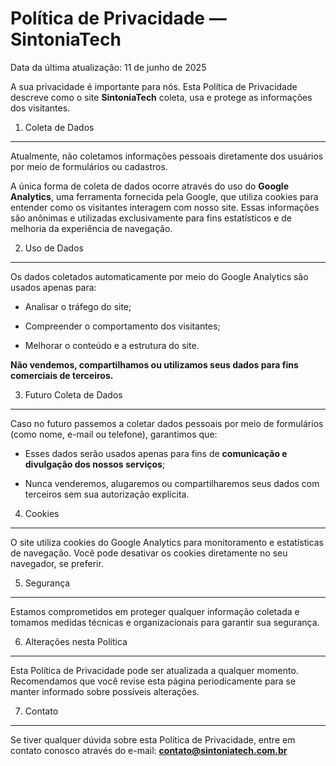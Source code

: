 Política de Privacidade — SintoniaTech
======================================

Data da última atualização: 11 de junho de 2025

A sua privacidade é importante para nós. Esta Política de Privacidade descreve como o site **SintoniaTech** coleta, usa e protege as informações dos visitantes.

1. Coleta de Dados

------------------

Atualmente, não coletamos informações pessoais diretamente dos usuários por meio de formulários ou cadastros.

A única forma de coleta de dados ocorre através do uso do **Google Analytics**, uma ferramenta fornecida pela Google, que utiliza cookies para entender como os visitantes interagem com nosso site. Essas informações são anônimas e utilizadas exclusivamente para fins estatísticos e de melhoria da experiência de navegação.

2. Uso de Dados

---------------

Os dados coletados automaticamente por meio do Google Analytics são usados apenas para:

* Analisar o tráfego do site;

* Compreender o comportamento dos visitantes;

* Melhorar o conteúdo e a estrutura do site.

**Não vendemos, compartilhamos ou utilizamos seus dados para fins comerciais de terceiros.**

3. Futuro Coleta de Dados

-------------------------

Caso no futuro passemos a coletar dados pessoais por meio de formulários (como nome, e-mail ou telefone), garantimos que:

* Esses dados serão usados apenas para fins de **comunicação e divulgação dos nossos serviços**;

* Nunca venderemos, alugaremos ou compartilharemos seus dados com terceiros sem sua autorização explícita.
4. Cookies

----------

O site utiliza cookies do Google Analytics para monitoramento e estatísticas de navegação. Você pode desativar os cookies diretamente no seu navegador, se preferir.

5. Segurança

------------

Estamos comprometidos em proteger qualquer informação coletada e tomamos medidas técnicas e organizacionais para garantir sua segurança.

6. Alterações nesta Política

----------------------------

Esta Política de Privacidade pode ser atualizada a qualquer momento. Recomendamos que você revise esta página periodicamente para se manter informado sobre possíveis alterações.

7. Contato

----------

Se tiver qualquer dúvida sobre esta Política de Privacidade, entre em contato conosco através do e-mail: **contato@sintoniatech.com.br**
